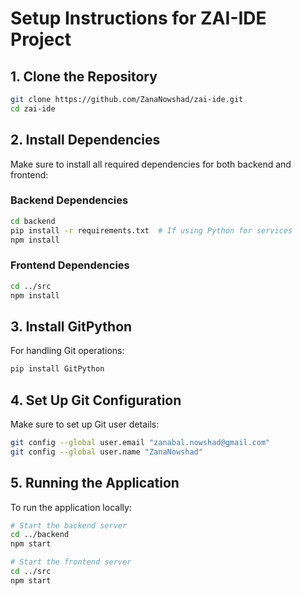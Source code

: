 
# Setup Instructions for ZAI-IDE Project

## 1. Clone the Repository
```bash
git clone https://github.com/ZanaNowshad/zai-ide.git
cd zai-ide
```

## 2. Install Dependencies
Make sure to install all required dependencies for both backend and frontend:

### Backend Dependencies
```bash
cd backend
pip install -r requirements.txt  # If using Python for services
npm install
```

### Frontend Dependencies
```bash
cd ../src
npm install
```

## 3. Install GitPython
For handling Git operations:
```bash
pip install GitPython
```

## 4. Set Up Git Configuration
Make sure to set up Git user details:
```bash
git config --global user.email "zanabal.nowshad@gmail.com"
git config --global user.name "ZanaNowshad"
```

## 5. Running the Application
To run the application locally:
```bash
# Start the backend server
cd ../backend
npm start

# Start the frontend server
cd ../src
npm start
```
